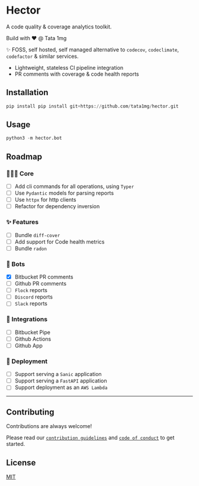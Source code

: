 # Hector 

A code quality & coverage analytics toolkit.

Build with ❤️ @ Tata 1mg

✨ FOSS, self hosted, self managed alternative to `codecov`, `codeclimate`, `codefactor` & similar services.

- Lightweight, stateless CI pipeline integration
- PR comments with coverage & code health reports


## Installation

```py
pip install pip install git+https://github.com/tata1mg/hector.git
```

## Usage

```py
python3 -m hector.bot
```

## Roadmap

### 👩🏼‍💻 Core

- [ ]  Add cli commands for all operations, using `Typer`
- [ ]  Use `Pydantic` models for parsing reports
- [ ]  Use `httpx` for http clients
- [ ]  Refactor for dependency inversion

### ✨ Features

- [ ] Bundle `diff-cover`
- [ ] Add support for Code health metrics
- [ ] Bundle `radon`

### 👾 Bots

- [x] Bitbucket PR comments
- [ ] Github PR comments
- [ ] `Flock` reports
- [ ] `Discord` reports
- [ ] `Slack` reports

### 🔧 Integrations

- [ ] Bitbucket Pipe
- [ ] Github Actions
- [ ] Github App

### 🚀 Deployment

- [ ] Support serving a `Sanic` application
- [ ] Support serving a `FastAPI` application
- [ ] Support deployment as an `AWS Lambda`

---

## Contributing

Contributions are always welcome!

Please read our [`contribution guidelines`](./CHANGELOG.md) and [`code of conduct`](./CODE_OF_CONDUCT.md) to get started.


## License

[MIT](https://choosealicense.com/licenses/mit/)
